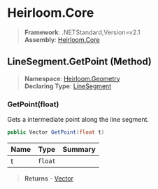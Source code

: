 # Heirloom.Core

> **Framework**: .NETStandard,Version=v2.1  
> **Assembly**: [Heirloom.Core][0]

## LineSegment.GetPoint (Method)

> **Namespace**: [Heirloom.Geometry][0]  
> **Declaring Type**: [LineSegment][1]

### GetPoint(float)

Gets a intermediate point along the line segment.

```cs
public Vector GetPoint(float t)
```

| Name | Type    | Summary |
|------|---------|---------|
| t    | `float` |         |

> **Returns** - [Vector][2]

[0]: ../../../Heirloom.Core.md
[1]: ../LineSegment.md
[2]: ../../Heirloom/Vector.md
